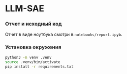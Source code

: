 # LLM-SAE

### Отчет и исходный код

Отчет в виде ноутбука смотри в `notebooks/report.ipyb`.

### Установка окружения

```bash
python3 -m venv .venv
source .venv/bin/activate
pip install -r requirements.txt
```